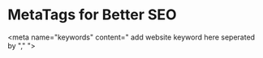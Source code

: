 # MetaTags for Better SEO

<head>
<!-- SEO -->
    
<!-- Primary Meta Tags -->
<title> add website title here </title>
<meta name="title" content="add website title here">
<meta name="description" content="add website description">
<meta name="robots" content="index, follow">
<link rel="alternate" hreflang="en-in" href="https://<domain_name.in/com"/>
<meta content='add site domain name' property='og:site_name'/>
    
<!-- GeoLocation Meta Tags -->
<meta content='20.593684; 78.96288' name='geo.position'/>
<meta content='INDIA' name='geo.placename'/>
<meta content='ISO 3166-2:IN' name='geo.region'/>
<meta name="country" content="IN">
    
<!-- Open Graph / Facebook -->
<meta property="og:type" content="website">
<meta property="og:url" content="https://<domain_name.in/com">
<meta property="og:title" content="add website title here">
<meta property="og:description" content="add website description">
<meta property="og:image" content="website-Logo.jpg/png">
    
<!-- Twitter -->
<meta property="twitter:card" content="summary_large_image">
<meta property="twitter:url" content="https://<domain_name.in/com">
<meta property="twitter:title" content="add website title here">
<meta property="twitter:description" content="add website description">
<meta property="twitter:image" content="website-Logo.jpg/png">
    
<meta name="keywords" content=" add website keyword here seperated by "," ">

<link rel="shortcut icon" href="add website favicon.png" type="image/x-icon">
<link rel="icon" href="add website favicon.png" type="image/x-icon">
    
<!-- End Of SEO -->
</head>
